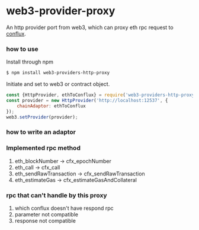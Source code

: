# web3-provider-proxy
An http provider port from web3, which can proxy eth rpc request to [conflux](https://confluxnetwork.org/).


### how to use

Install through npm
```sh
$ npm install web3-providers-http-proxy
```
Initiate and set to web3 or contract object.

```js
const {HttpProvider, ethToConflux} = require('web3-providers-http-proxy');
const provider = new HttpProvider('http://localhost:12537', {
    chainAdaptor: ethToConflux
});
web3.setProvider(provider);
```

### how to write an adaptor


### Implemented rpc method

1. eth_blockNumber -> cfx_epochNumber
2. eth_call -> cfx_call
3. eth_sendRawTransaction -> cfx_sendRawTransaction
4. eth_estimateGas -> cfx_estimateGasAndCollateral


### rpc that can't handle by this proxy

1. which conflux doesn't have respond rpc
2. parameter not compatible
3. response not compatible